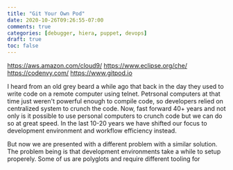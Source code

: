 ```yaml
---
title: "Git Your Own Pod"
date: 2020-10-26T09:26:55-07:00
comments: true
categories: [debugger, hiera, puppet, devops]
draft: true
toc: false
---
```


https://aws.amazon.com/cloud9/
https://www.eclipse.org/che/
https://codenvy.com/
https://www.gitpod.io

I heard from an old grey beard a while ago that back in the day they used to write code on a remote computer using telnet.  Petrsonal computers at that time just weren't powerful enough to compile code, so developers relied on centralized system to crunch the code.   Now, fast forward 40+ years and not only is it possible to use personal computers to crunch code but we can do so at great speed.  In the last 10-20 years we have shifted our focus to development environment and workflow efficiency instead. 

But now we are presented with a different problem with a similar solution.  The problem being is that development environments take a while to setup properely.  Some of us are polyglots and require different tooling for 